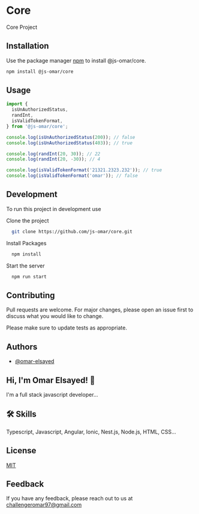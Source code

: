 # Core

Core Project

## Installation

Use the package manager [npm](https://www.npmjs.com/) to install @js-omar/core.

```bash
npm install @js-omar/core
```

## Usage

```typescript
import {
  isUnAuthorizedStatus,
  randInt,
  isValidTokenFormat,
} from '@js-omar/core';

console.log(isUnAuthorizedStatus(200)); // false
console.log(isUnAuthorizedStatus(403)); // true

console.log(randInt(20, 30)); // 22
console.log(randInt(20, -30)); // 4

console.log(isValidTokenFormat('21321.2323.232')); // true
console.log(isValidTokenFormat('omar')); // false
```

## Development

To run this project in development use

Clone the project

```bash
  git clone https://github.com/js-omar/core.git
```

Install Packages

```bash
  npm install
```

Start the server

```bash
  npm run start
```

## Contributing

Pull requests are welcome. For major changes, please open an issue first to discuss what you would like to change.

Please make sure to update tests as appropriate.

## Authors

- [@omar-elsayed](https://github.com/omar-elsayed97)

## Hi, I'm Omar Elsayed! 👋

I'm a full stack javascript developer...

## 🛠 Skills

Typescript, Javascript, Angular, Ionic, Nest.js, Node.js, HTML, CSS...

## License

[MIT](https://choosealicense.com/licenses/mit/)

## Feedback

If you have any feedback, please reach out to us at challengeromar97@gmail.com
